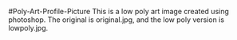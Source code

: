 #Poly-Art-Profile-Picture
This is a low poly art image created using photoshop. The original is original.jpg, and the low poly version is lowpoly.jpg.
